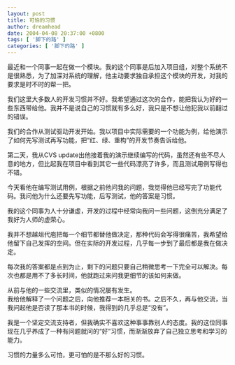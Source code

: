 ```yaml
---
layout: post
title: 可怕的习惯
author: dreamhead
date: 2004-04-08 20:37:00 +0800
tags: [ '脚下的路' ]
categories: [ '脚下的路' ]
---
```


最近和一个同事一起在做一个模块。我的这个同事是后加入项目组，对整个系统不是很熟悉，为了加深对系统的理解，他主动要求独自承担这个模块的开发，对我的要求是时不时的帮一把。

我们这里大多数人的开发习惯并不好。我希望通过这次的合作，能把我认为好的一些东西带给他。我并不是说自己的习惯就有多么好，我只是不想让他犯我以前翻过的错误。

我们的合作从测试驱动开发开始。我以项目中实际需要的一个功能为例，给他演示了如何先写测试再写功能，把“红、绿、重构”的开发节奏告诉给他。

第二天，我从CVS update出他接着我的演示继续编写的代码，虽然还有些不尽人意的地方，但比起我在项目中看到其它一些代码漂亮了许多，而且测试用例写得也不错。

今天看他在编写测试用例，根据之前他问我的问题，我觉得他已经写完了功能代码。我问他为什么还要先写功能，后写测试，他的答案是习惯。

我的这个同事为人十分谦虚，开发的过程中经常向我问一些问题，这倒充分满足了我好为人师的虚荣心。

我并不想越俎代庖把每一个细节都替他做决定，那种代码会写得很痛苦，我希望给他留下自己发挥的空间。但在实际的开发过程，几乎每一步到了最后都是我在做决定。

每次我的答案都是点到为止，剩下的问题只要自己稍微思考一下完全可以解决。每次也都是用不了多长时间，他就跑过来问我更细节的该如何来做。

从前与他的一些交流里，类似的情况屡有发生。  
我给他解释了一个问题之后，向他推荐一本相关的书。之后不久，再与他交流，当我问起他是否读了那本书的时候，我得到的几乎总是“没有”。

我是一个坚定交流支持者，但我确实不喜欢这种事事靠别人的态度。我的这位同事现在几乎养成了一种有问题就问的“好”习惯，而渐渐放弃了自己独立思考和学习的能力。

习惯的力量多么可怕，更可怕的是不那么好的习惯。


